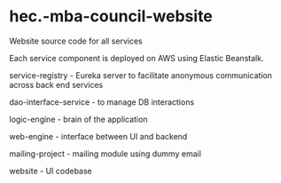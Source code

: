 # hec.-mba-council-website
Website source code for all services

Each service component is deployed on AWS using Elastic Beanstalk.

service-registry - Eureka server to facilitate anonymous communication across back end services

dao-interface-service - to manage DB interactions

logic-engine - brain of the application

web-engine - interface between UI and backend

mailing-project - mailing module using dummy email

website - UI codebase
